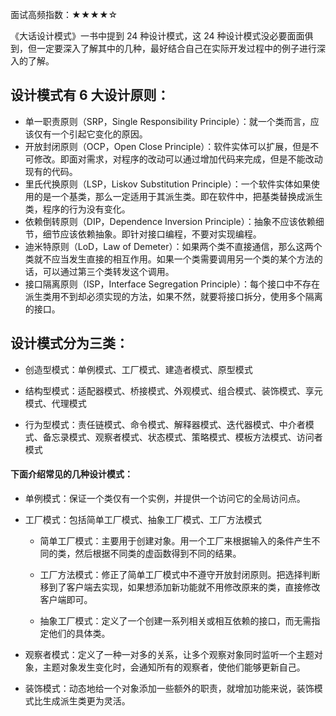 面试高频指数：★★★★☆

《大话设计模式》一书中提到 24 种设计模式，这 24 种设计模式没必要面面俱到，但一定要深入了解其中的几种，最好结合自己在实际开发过程中的例子进行深入的了解。

## 设计模式有 6 大设计原则：

* 单一职责原则（SRP，Single Responsibility Principle）：就一个类而言，应该仅有一个引起它变化的原因。
* 开放封闭原则（OCP，Open Close Principle）：软件实体可以扩展，但是不可修改。即面对需求，对程序的改动可以通过增加代码来完成，但是不能改动现有的代码。
* 里氏代换原则（LSP，Liskov Substitution Principle）：一个软件实体如果使用的是一个基类，那么一定适用于其派生类。即在软件中，把基类替换成派生类，程序的行为没有变化。
* 依赖倒转原则（DIP，Dependence Inversion Principle）：抽象不应该依赖细节，细节应该依赖抽象。即针对接口编程，不要对实现编程。
* 迪米特原则（LoD，Law of Demeter）：如果两个类不直接通信，那么这两个类就不应当发生直接的相互作用。如果一个类需要调用另一个类的某个方法的话，可以通过第三个类转发这个调用。
* 接口隔离原则（ISP，Interface Segregation Principle）：每个接口中不存在派生类用不到却必须实现的方法，如果不然，就要将接口拆分，使用多个隔离的接口。

## 设计模式分为三类：

* 创造型模式：单例模式、工厂模式、建造者模式、原型模式

* 结构型模式：适配器模式、桥接模式、外观模式、组合模式、装饰模式、享元模式、代理模式

* 行为型模式：责任链模式、命令模式、解释器模式、迭代器模式、中介者模式、备忘录模式、观察者模式、状态模式、策略模式、模板方法模式、访问者模式

#### 下面介绍常见的几种设计模式：

* 单例模式：保证一个类仅有一个实例，并提供一个访问它的全局访问点。

* 工厂模式：包括简单工厂模式、抽象工厂模式、工厂方法模式
    * 简单工厂模式：主要用于创建对象。用一个工厂来根据输入的条件产生不同的类，然后根据不同类的虚函数得到不同的结果。

    * 工厂方法模式：修正了简单工厂模式中不遵守开放封闭原则。把选择判断移到了客户端去实现，如果想添加新功能就不用修改原来的类，直接修改客户端即可。
    * 抽象工厂模式：定义了一个创建一系列相关或相互依赖的接口，而无需指定他们的具体类。

* 观察者模式：定义了一种一对多的关系，让多个观察对象同时监听一个主题对象，主题对象发生变化时，会通知所有的观察者，使他们能够更新自己。

* 装饰模式：动态地给一个对象添加一些额外的职责，就增加功能来说，装饰模式比生成派生类更为灵活。

